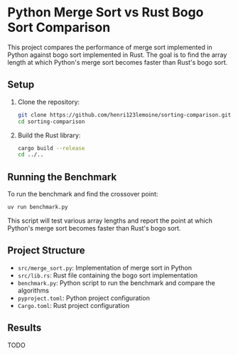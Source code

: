# Python Merge Sort vs Rust Bogo Sort Comparison

This project compares the performance of merge sort implemented in Python against bogo sort implemented in Rust. The goal is to find the array length at which Python's merge sort becomes faster than Rust's bogo sort.

## Setup

1. Clone the repository:
   ```bash
   git clone https://github.com/henri123lemoine/sorting-comparison.git
   cd sorting-comparison
   ```

2. Build the Rust library:
   ```bash
   cargo build --release
   cd ../..
   ```

## Running the Benchmark

To run the benchmark and find the crossover point:

```bash
uv run benchmark.py
```

This script will test various array lengths and report the point at which Python's merge sort becomes faster than Rust's bogo sort.

## Project Structure

- `src/merge_sort.py`: Implementation of merge sort in Python
- `src/lib.rs`: Rust file containing the bogo sort implementation
- `benchmark.py`: Python script to run the benchmark and compare the algorithms
- `pyproject.toml`: Python project configuration
- `Cargo.toml`: Rust project configuration

## Results

TODO
